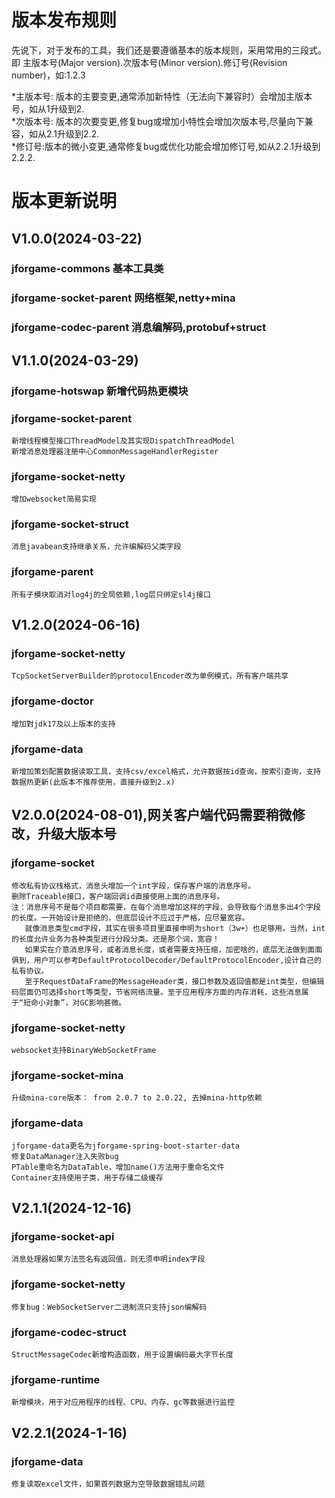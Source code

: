 ﻿
# 版本发布规则
先说下，对于发布的工具，我们还是要遵循基本的版本规则，采用常用的三段式。即
主版本号(Major version).次版本号(Minor version).修订号(Revision number)，如:1.2.3

*主版本号: 版本的主要变更,通常添加新特性（无法向下兼容时）会增加主版本号，如从1升级到2.  
*次版本号: 版本的次要变更,修复bug或增加小特性会增加次版本号,尽量向下兼容，如从2.1升级到2.2.  
*修订号:版本的微小变更,通常修复bug或优化功能会增加修订号,如从2.2.1升级到2.2.2.  




# 版本更新说明
## V1.0.0(2024-03-22)
### jforgame-commons 基本工具类
### jforgame-socket-parent  网络框架,netty+mina
### jforgame-codec-parent  消息编解码,protobuf+struct


## V1.1.0(2024-03-29)
### jforgame-hotswap 新增代码热更模块
### jforgame-socket-parent  
    新增线程模型接口ThreadModel及其实现DispatchThreadModel
    新增消息处理器注册中心CommonMessageHandlerRegister
### jforgame-socket-netty
    增加websocket简易实现  
### jforgame-socket-struct
    消息javabean支持继承关系，允许编解码父类字段
### jforgame-parent
    所有子模块取消对log4j的全局依赖,log层只绑定sl4j接口  


## V1.2.0(2024-06-16)
### jforgame-socket-netty
    TcpSocketServerBuilder的protocolEncoder改为单例模式，所有客户端共享
### jforgame-doctor
    增加對jdk17及以上版本的支持
### jforgame-data
    新增加策划配置数据读取工具，支持csv/excel格式，允许数据按id查询，按索引查询，支持数据热更新(此版本不推荐使用，直接升级到2.x)


## V2.0.0(2024-08-01),网关客户端代码需要稍微修改，升级大版本号
### jforgame-socket
    修改私有协议栈格式，消息头增加一个int字段，保存客户端的消息序号。
    删除Traceable接口，客户端回调id直接使用上面的消息序号。
    注：消息序号不是每个项目都需要，在每个消息增加这样的字段，会导致每个消息多出4个字段的长度。一开始设计是拒绝的，但底层设计不应过于严格，应尽量宽容。
       就像消息类型cmd字段，其实在很多项目里直接申明为short（3w+）也足够用。当然，int的长度允许业务为各种类型进行分段分类。还是那个词，宽容！
       如果实在介意消息序号，或者消息长度，或者需要支持压缩，加密啥的，底层无法做到面面俱到，用户可以参考DefaultProtocolDecoder/DefaultProtocolEncoder,设计自己的私有协议。
       至于RequestDataFrame的MessageHeader类，接口参数及返回值都是int类型，但编辑码层面仍可选择short等类型，节省网络流量。至于应用程序方面的内存消耗，这些消息属于“短命小对象”，对GC影响甚微。
### jforgame-socket-netty
    websocket支持BinaryWebSocketFrame
### jforgame-socket-mina
    升级mina-core版本： from 2.0.7 to 2.0.22, 去掉mina-http依赖
### jforgame-data
    jforgame-data更名为jforgame-spring-boot-starter-data
    修复DataManager注入失败bug
    PTable重命名为DataTable，增加name()方法用于重命名文件
    Container支持使用子类，用于存储二级缓存



## V2.1.1(2024-12-16)
### jforgame-socket-api
    消息处理器如果方法签名有返回值，则无须申明index字段
### jforgame-socket-netty
    修复bug：WebSocketServer二进制流只支持json编解码
### jforgame-codec-struct  
    StructMessageCodec新增构造函数，用于设置编码最大字节长度
### jforgame-runtime
    新增模块，用于对应用程序的线程、CPU、内存、gc等数据进行监控



## V2.2.1(2024-1-16)
### jforgame-data
    修复读取excel文件，如果首列数据为空导致数据错乱问题






